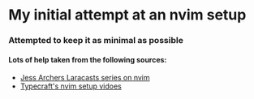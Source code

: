 # My initial attempt at an nvim setup

### Attempted to keep it as minimal as possible

#### Lots of help taken from the following sources:
- [Jess Archers Laracasts series on nvim](https://laracasts.com/series/neovim-as-a-php-ide)
- [Typecraft's nvim setup vidoes](https://www.youtube.com/watch?v=zHTeCSVAFNY&list=PLsz00TDipIffreIaUNk64KxTIkQaGguqn)
